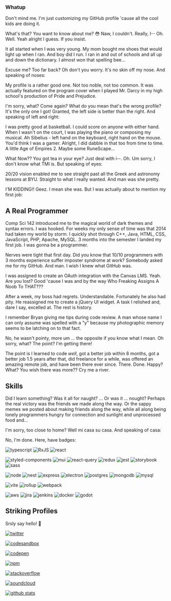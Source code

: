 ### Whatup

Don't mind me. I'm just customizing my GitHub profile 'cause all the cool kids are doing it.

What's that? You want to know about me? 😳 Naw, I couldn't. Really, I-- Oh. Well. Yeah alright I guess. If you insist.

It all started when I was very young. My mom bought me shoes that would light up when I ran. And boy did I run. I ran in and out of schools and all up and down the dictionary. I almost won that spelling bee...

Excuse me? Too far back? Oh don't you worry. It's no skin off my nose. And speaking of noses:

My profile is a rather good one. Not too noble, not too common. It was actually featured on the program cover when I played Mr. Darcy in my high school's production of Pride and Prejudice.

I'm sorry, what? Come again? What do you mean that's the wrong profile? It's the only one I got! Granted, the left side is better than the right. And speaking of left and right:

I was pretty good at basketball. I could score on anyone with either hand. When I wasn't on the court, I was playing the piano or composing my musical. Ah Sibelius - left hand on the keyboard, right hand on the mouse. You'd think I was a gamer. Alright, I did dabble in that too from time to time. A little Age of Empires 2. Maybe some RuneScape...

What Now?? You got tea in your eye? Just deal with i--. Oh. Um sorry, I don't know what TMI is. But speaking of eyes:

20/20 vision enabled me to see straight past all the Greek and astronomy lessons at BYU. Straight to what I really wanted. And man was she pretty.

I'M KIDDING!! Geez. I mean she was. But I was actually about to mention my first job:

## A Real Programmer

Comp Sci 142 introduced me to the magical world of dark themes and syntax errors. I was hooked. For weeks my only sense of time was that 2014 had taken my world by storm. I quickly shot through C++, Java, HTML, CSS, JavaScript, PHP, Apache, MySQL. 3 months into the semester I landed my first job. I was gonna be a programmer.

Nerves were tight that first day. Did you know that 10/10 programmers with 3 months experience suffer imposter syndrome at work? Somebody asked me for my GitHub. And man. I wish I knew what GitHub was.

I was assigned to create an OAuth integration with the Canvas LMS. Yeah. Are you lost? Good 'cause I was and by the way Who Freaking Assigns A Noob To THAT???

After a week, my boss had regrets. Understandable. Fortunately he also had pity. He reassigned me to create a jQuery UI widget. A task I relished and, dare I say, excelled at. The rest is history.

I remember Bryan giving me tips during code review. A man whose name I can only assume was spelled with a "y" because my photographic memory seems to be latching on to that fact.

No, he wasn't pointy, more um ... the opposite if you know what I mean. Oh sorry, what? The point? I'm getting there!

The point is I learned to code _well_, got a better job within 8 months, got a better job 1.5 years after that, did freelance for a while, was offered an amazing remote job, and have been there ever since. There. Done. Happy? What? You wish there was more?? Cry me a river.

## Skills

Did I learn something? Was it all for naught? ... Or was it ... nought? Perhaps the real victory was the friends we made along the way. Or the sappy memes we posted about making friends along the way, while all along being lonely programmers hungry for connection and sunlight and unprocessed food and...

I'm sorry, too close to home? Well mi casa su casa. And speaking of casa:

No, I'm done. Here, have badges:

![typescript](https://img.shields.io/badge/TypeScript-007ACC?style=for-the-badge&logo=typescript&logoColor=white)
![RxJS](https://img.shields.io/badge/ReactiveX-B7178C?style=for-the-badge&logo=ReactiveX&logoColor=white)
![react](https://img.shields.io/badge/React-20232A?style=for-the-badge&logo=react&logoColor=61DAFB)

![styled-components](https://img.shields.io/badge/styled--components-DB7093?style=for-the-badge&logo=styled-components&logoColor=white)
![mui](https://img.shields.io/badge/Material%20UI-007FFF?style=for-the-badge&logo=mui&logoColor=white)
![react-query](https://img.shields.io/badge/React_Query-FF4154?style=for-the-badge&logo=React_Query&logoColor=white)
![redux](https://img.shields.io/badge/Redux-593D88?style=for-the-badge&logo=redux&logoColor=white)
![jest](https://img.shields.io/badge/Jest-C21325?style=for-the-badge&logo=jest&logoColor=white)
![storybook](https://img.shields.io/badge/storybook-FF4785?style=for-the-badge&logo=storybook&logoColor=white)
![sass](https://img.shields.io/badge/Sass-CC6699?style=for-the-badge&logo=sass&logoColor=white)

![node](https://img.shields.io/badge/Node.js-339933?style=for-the-badge&logo=nodedotjs&logoColor=white)
![nest](https://img.shields.io/badge/nestjs-E0234E?style=for-the-badge&logo=nestjs&logoColor=white)
![express](https://img.shields.io/badge/Express.js-000000?style=for-the-badge&logo=express&logoColor=white)
![electron](https://img.shields.io/badge/Electron-2B2E3A?style=for-the-badge&logo=electron&logoColor=9FEAF9)
![postgres](https://img.shields.io/badge/PostgreSQL-316192?style=for-the-badge&logo=postgresql&logoColor=white)
![mongodb](https://img.shields.io/badge/MongoDB-4EA94B?style=for-the-badge&logo=mongodb&logoColor=white)
![mysql](https://img.shields.io/badge/MySQL-005C84?style=for-the-badge&logo=mysql&logoColor=white)

![vite](https://img.shields.io/badge/Vite-B73BFE?style=for-the-badge&logo=vite&logoColor=FFD62E)
![rollup](https://img.shields.io/badge/rollup%20js-EC4A3F?style=for-the-badge&logo=rollup.js&logoColor=white)
![webpack](https://img.shields.io/badge/Webpack-8DD6F9?style=for-the-badge&logo=Webpack&logoColor=white)

![aws](https://img.shields.io/badge/Amazon_AWS-FF9900?style=for-the-badge&logo=amazonaws&logoColor=white)
![jira](https://img.shields.io/badge/Jira-0052CC?style=for-the-badge&logo=Jira&logoColor=white)
![jenkins](https://img.shields.io/badge/Jenkins-D24939?style=for-the-badge&logo=Jenkins&logoColor=white)
![docker](https://img.shields.io/badge/Docker-2CA5E0?style=for-the-badge&logo=docker&logoColor=white)
![godot](https://img.shields.io/badge/Godot-478CBF?style=for-the-badge&logo=GodotEngine&logoColor=white)

## Striking Profiles

Srsly say hello! 👋

[![twitter](https://img.shields.io/badge/Twitter-1DA1F2?style=for-the-badge&logo=twitter&logoColor=white)](https://twitter.com/josh_claunch)

[![codesandbox](https://img.shields.io/badge/Codesandbox-000000?style=for-the-badge&logo=CodeSandbox&logoColor=white)](https://codesandbox.io/u/bowheart)

[![codepen](https://img.shields.io/badge/Codepen-000000?style=for-the-badge&logo=codepen&logoColor=white)](https://codepen.io/bowheart)

[![npm](https://img.shields.io/badge/npm-CB3837?style=for-the-badge&logo=npm&logoColor=white)](https://www.npmjs.com/~bowheart)

[![stackoverflow](https://img.shields.io/badge/Stack_Overflow-FE7A16?style=for-the-badge&logo=stack-overflow&logoColor=white)](https://stackoverflow.com/users/3984780/bowheart)

[![soundcloud](https://img.shields.io/badge/SoundCloud-FF3300?style=for-the-badge&logo=soundcloud&logoColor=white)](https://soundcloud.com/voyagenesis)

[![github stats](https://github-readme-stats-git-masterrstaa-rickstaa.vercel.app/api?username=bowheart&theme=dracula)](github.com/bowheart)
